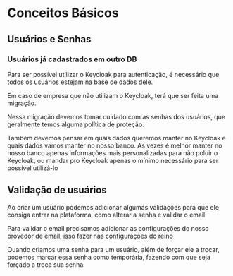 # Conceitos Básicos

## Usuários e Senhas

### Usuários já cadastrados em outro DB

Para ser possível utilizar o Keycloak para autenticação, é necessário que todos os usuários estejam na base de dados dele.

Em caso de empresa que não utilizam o Keycloak, terá que ser feita uma migração.

Nessa migração devemos tomar cuidado com as senhas dos usuários, que geralmente temos alguma política de proteção.

Também devemos pensar em quais dados queremos manter no Keycloak e quais dados vamos manter no nosso banco.
As vezes é melhor manter no nosso banco apenas informações mais personalizadas para não poluir o Keycloak,
ou mandar pro Keycloak apenas o mínimo necessário para ser possível utilizá-lo

## Validação de usuários

Ao criar um usuário podemos adicionar algumas validações para que ele consiga entrar na plataforma, como alterar a senha e validar o email

Para validar o email precisamos adicionar as configurações do nosso provedor de email, isso fazer nas configurações do reino

Quando criamos uma senha para um usuário, além de forçar ele a trocar, podemos marcar essa senha como temporária, fazendo com que seja forçado a troca sua senha.
